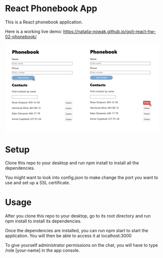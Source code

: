 # React Phonebook App

This is a React phonebook application.

Here is a working live demo:
https://natalia-nowak.github.io/goit-react-hw-02-phonebook/

![Screenshot form application](./assets/Phonebook.png)

# Setup

Clone this repo to your desktop and run npm install to install all the
dependencies.

You might want to look into config.json to make change the port you want to use
and set up a SSL certificate.

# Usage

After you clone this repo to your desktop, go to its root directory and run npm
install to install its dependencies.

Once the dependencies are installed, you can run npm start to start the
application. You will then be able to access it at localhost:3000

To give yourself administrator permissions on the chat, you will have to type
/role [your-name] in the app console.
